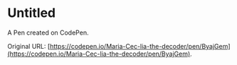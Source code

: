 # Untitled

A Pen created on CodePen.

Original URL: [https://codepen.io/Maria-Cec-lia-the-decoder/pen/ByajGem](https://codepen.io/Maria-Cec-lia-the-decoder/pen/ByajGem).

